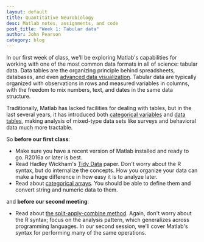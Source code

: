 ```yaml
---
layout: default
title: Quantitative Neurobiology
desc: Matlab notes, assignments, and code
post_title: "Week 1: Tabular data"
author: John Pearson
category: blog
---
```


In our first week of class, we'll be exploring Matlab's capabilities for working with one of the most common data formats in all of science: tabular data. Data tables are the organizing principle behind spreadsheets, databases, and even [advanced data visualization](http://ggplot2.org/). Tabular data are typically organized with observations in rows and measured variables in columns, with the freedom to mix numbers, text, and dates in the same data structure.

Traditionally, Matlab has lacked facilities for dealing with tables, but in the last several years, it has introduced both [categorical variables](https://www.mathworks.com/help/matlab/categorical-arrays.html) and [data tables](https://www.mathworks.com/help/matlab/tables.html), making analysis of mixed-type data sets like surveys and behavioral data much more tractable.

So **before our first class**:

- Make sure you have a recent version of Matlab installed and ready to go. R2016a or later is best.
- Read Hadley Wickham's [Tidy Data](https://www.jstatsoft.org/article/view/v059i10/v59i10.pdf) paper. Don't worry about the R syntax, but do internalize the concepts. How you organize your data can make a huge difference in how easy it is to analyze later.
- Read about [categorical arrays](https://www.mathworks.com/help/matlab/categorical-arrays.html). You should be able to define them and convert string and numeric data to them.

and **before our second meeting**:

- Read about [the split-apply-combine method](https://www.jstatsoft.org/htaccess.php?volume=40&type=i&issue=01&paper=true). Again, don't worry about the R syntax; focus on the analysis pattern, which generalizes across programming languages. In our second session, we'll cover Matlab's syntax for performing many of the same operations.
